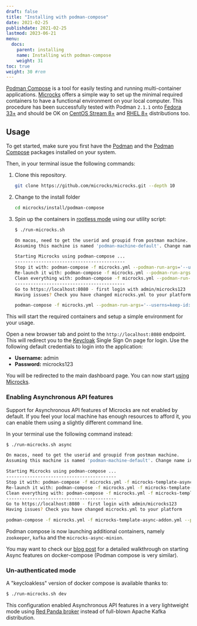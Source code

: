 ```yaml
---
draft: false
title: "Installing with podman-compose"
date: 2021-02-25
publishdate: 2021-02-25
lastmod: 2023-06-21
menu:
  docs:
    parent: installing
    name: Installing with podman-compose
    weight: 31
toc: true
weight: 30 #rem
---
```


[Podman Compose](https://github.com/containers/podman-compose) is a tool for easily testing and running multi-container applications. [Microcks](https://microcks.io/) offers a simple way to set up the minimal required containers to have a functional environment on your local computer. This procedure has been successfully tested with Podman `2.1.1` onto [Fedora 33+](https://getfedora.org/) and should be OK on [CentOS Stream 8+](https://www.centos.org/centos-stream/) and [RHEL 8+](https://www.redhat.com/en/technologies/linux-platforms/enterprise-linux) distributions too.

## Usage

To get started, make sure you first have the [Podman](https://podman.io/getting-started/installation) and the [Podman Compose](https://github.com/containers/podman-compose) packages installed on your system.

Then, in your terminal issue the following commands:

1. Clone this repository.

   ```sh
   git clone https://github.com/microcks/microcks.git --depth 10
   ```

2. Change to the install folder

   ```sh
   cd microcks/install/podman-compose
   ```

3. Spin up the containers in [rootless mode](https://github.com/containers/podman/blob/master/docs/tutorials/rootless_tutorial.md) using our utility script:

   ```sh
   $ ./run-microcks.sh

   On macos, need to get the userid and groupid from postman machine.
   Assuming this machine is named 'podman-machine-default'. Change name in script otherwise.

   Starting Microcks using podman-compose ...
   ------------------------------------------
   Stop it with: podman-compose -f microcks.yml --podman-run-args='--userns=keep-id:uid=501,gid=1000' stop
   Re-launch it with: podman-compose -f microcks.yml --podman-run-args='--userns=keep-id:uid=501,gid=1000' start
   Clean everything with: podman-compose -f microcks.yml --podman-run-args='--userns=keep-id:uid=501,gid=1000' down
   ------------------------------------------
   Go to https://localhost:8080 - first login with admin/microcks123
   Having issues? Check you have changed microcks.yml to your platform

   podman-compose -f microcks.yml --podman-run-args='--userns=keep-id:uid=501,gid=1000' up -d
   ```

This will start the required containers and setup a simple environment for your usage.

Open a new browser tab and point to the `http://localhost:8080` endpoint. This will redirect you to the [Keycloak](https://www.keycloak.org/) Single Sign On page for login. Use the following default credentials to login into the application:

* **Username:** admin
* **Password:** microcks123

You will be redirected to the main dashboard page. You can now start [using Microcks](https://microcks.io/documentation/getting-started/#using-microcks).


### Enabling Asynchronous API features

Support for Asynchronous API features of Microcks are not enabled by default. If you feel your local machine has enough resources to afford it, you can enable them using a slightly different command line.

In your terminal use the following command instead:

   ```sh
   $ ./run-microcks.sh async

   On macos, need to get the userid and groupid from postman machine.
   Assuming this machine is named 'podman-machine-default'. Change name in script otherwise.

   Starting Microcks using podman-compose ...
   ------------------------------------------
   Stop it with: podman-compose -f microcks.yml -f microcks-template-async-addon.yml --podman-run-args='--userns=keep-id:uid=501,gid=1000' stop
   Re-launch it with: podman-compose -f microcks.yml -f microcks-template-async-addon.yml --podman-run-args='--userns=keep-id:uid=501,gid=1000' start
   Clean everything with: podman-compose -f microcks.yml -f microcks-template-async-addon.yml --podman-run-args='--userns=keep-id:uid=501,gid=1000' down
   ------------------------------------------
   Go to https://localhost:8080 - first login with admin/microcks123
   Having issues? Check you have changed microcks.yml to your platform

   podman-compose -f microcks.yml -f microcks-template-async-addon.yml --podman-run-args='--userns=keep-id:uid=501,gid=1000' up -d
   ```

Podman compose is now launching additional containers, namely `zookeeper`, `kafka` and the `microcks-async-minion`.

You may want to check our [blog post](../../../blog/async-features-with-docker-compose) for a detailed walkthrough on starting Async features on docker-compose (Podman compose is very similar).

### Un-authenticated mode

A "keycloakless" version of docker compose is available thanks to: 

   ```sh
   $ ./run-microcks.sh dev
   ```

This configuration enabled Asynchronous API features in a very lightweight mode using [Red Panda broker](https://redpanda.com/) instead of full-blown Apache Kafka distribution.